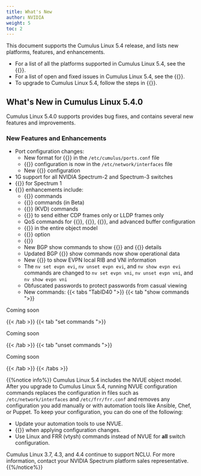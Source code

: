 ```yaml
---
title: What's New
author: NVIDIA
weight: 5
toc: 2
---
```

This document supports the Cumulus Linux 5.4 release, and lists new platforms, features, and enhancements.

- For a list of all the platforms supported in Cumulus Linux 5.4, see the {{<exlink url="www.nvidia.com/en-us/networking/ethernet-switching/hardware-compatibility-list/" text="Hardware Compatibility List (HCL)">}}.
- For a list of open and fixed issues in Cumulus Linux 5.4, see the {{<link title="Cumulus Linux 5.4 Release Notes" text="Cumulus Linux 5.4 Release Notes">}}.
- To upgrade to Cumulus Linux 5.4, follow the steps in {{<link url="Upgrading-Cumulus-Linux">}}.
<!-- vale off -->
## What's New in Cumulus Linux 5.4.0
<!-- vale on -->
<!--Cumulus Linux 5.4.0 supports new platforms, provides bug fixes, and contains several new features and improvements.

### Platforms

- NVIDIA SN3750-SX (200G Spectrum-2) generally available
-->
Cumulus Linux 5.4.0 supports provides bug fixes, and contains several new features and improvements.

### New Features and Enhancements

- Port configuration changes:
   - New format for {{<link url="Switch-Port-Attributes/#configure-a-breakout-port" text="port breakouts">}} in the `/etc/cumulus/ports.conf` file
   - {{<link url="Switch-Port-Attributes/#configure-a-breakout-port" text="Breakout port speed">}} configuration is now in the `/etc/network/interfaces` file
   - New {{<link url="Switch-Port-Attributes/#configure-port-lanes" text="port lane">}} configuration
- 1G support for all NVIDIA Spectrum-2 and Spectrum-3 switches
- {{<link url="Precision-Time-Protocol-PTP#ptp-traffic-shaping" text="PTP Shaping">}} for Spectrum 1
- {{<link url="NVUE-Object-Model" text="NVUE">}} enhancements include:
  - {{<link url="User-Accounts" text="User management">}} commands
  - {{<link url="TACACS" text="TACACS+">}} commands (in Beta)
  - {{<link url="Supported-Route-Table-Entries/#supported-route-entries" text="ASIC Resource Slicing">}} (KVD) commands
  - {{<link url="Link-Layer-Discovery-Protocol/#set-lldp-mode" text="LLDP commands">}} to send either CDP frames only or LLDP frames only
  - QoS commands for {{<link url="Quality-of-Service/#shaping" text="egress traffic shaping">}}, {{<link url="Quality-of-Service/#pause-frames" text="link pause">}}, {{<link url="Quality-of-Service/#8021p-or-dscp-for-marking" text="traffic remarking">}}, and advanced buffer configuration
  - {{<link url="NVUE-CLI/#search-for-a-specific-configuration" text="Search for a specific configuration">}} in the entire object model
  - {{<link url="NVUE-CLI/#configure-auto-save" text="Auto save configuration">}} option
  - {{<link url="NVUE-CLI/#add-configuration-apply-messages" text="Configuration apply messages">}}
  - New BGP show commands to show {{<link url="Troubleshooting-BGP/#bgp-update-groups" text="update groups">}} and {{<link url="Troubleshooting-BGP/#show-next-hop-information" text="next hop">}} details
  - Updated BGP {{<link url="Virtual-Routing-and-Forwarding-VRF/#verify-route-leaking-configuration" text="route import">}} show commands now show operational data
  - New {{<link url="Troubleshooting-EVPN" text="EVPN show commands">}} to show EVPN local RIB and VNI information
  - The `nv set evpn evi`, `nv unset evpn evi`, and `nv show evpn evi` commands are changed to `nv set evpn vni`, `nv unset evpn vni`, and `nv show evpn vni`
  - Obfuscated passwords to protect passwords from casual viewing
  - New commands:
   {{< tabs "TabID40 ">}}
{{< tab "show commands ">}}

Coming soon

{{< /tab >}}
{{< tab "set commands ">}}

Coming soon

{{< /tab >}}
{{< tab "unset commands ">}}

Coming soon

{{< /tab >}}
{{< /tabs >}}
  
{{%notice info%}}
Cumulus Linux 5.4 includes the NVUE object model. After you upgrade to Cumulus Linux 5.4, running NVUE configuration commands replaces the configuration in files such as `/etc/network/interfaces` and `/etc/frr/frr.conf` and removes any configuration you add manually or with automation tools like Ansible, Chef, or Puppet. To keep your configuration, you can do one of the following:

- Update your automation tools to use NVUE.
- {{<link url="NVIDIA-User-Experience-NVUE/#configure-nvue-to-ignore-linux-files" text="Configure NVUE to ignore certain underlying Linux files">}} when applying configuration changes.
- Use Linux and FRR (vtysh) commands instead of NVUE for **all** switch configuration.

Cumulus Linux 3.7, 4.3, and 4.4 continue to support NCLU. For more information, contact your NVIDIA Spectrum platform sales representative.
{{%/notice%}}
